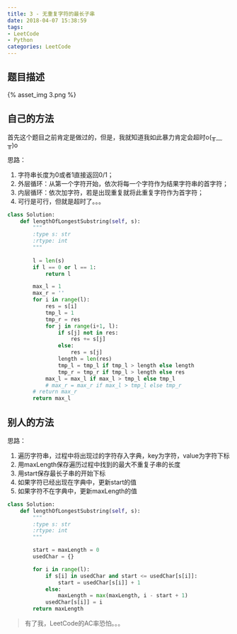 ```yaml
---
title: 3 - 无重复字符的最长子串
date: 2018-04-07 15:38:59
tags: 
- LeetCode
- Python
categories: LeetCode
---
```


## 题目描述
{% asset_img 3.png %}

<!-- more -->

## 自己的方法
首先这个题目之前肯定是做过的，但是，我就知道我如此暴力肯定会超时o(╥﹏╥)o

思路：
1. 字符串长度为0或者1直接返回0/1；
2. 外层循环：从第一个字符开始，依次将每一个字符作为结果字符串的首字符；
3. 内层循环：依次加字符，若是出现重复就将此重复字符作为首字符；
4. 可行是可行，但就是超时了。。。

```python
class Solution:
    def lengthOfLongestSubstring(self, s):
        """
        :type s: str
        :rtype: int
        """
        
        l = len(s)
        if l == 0 or l == 1:
        	return l

        max_l = 1
        max_r = ''
        for i in range(l):
        	res = s[i]
	        tmp_l = 1
	        tmp_r = res
	        for j in range(i+1, l):
	        	if s[j] not in res:
	        		res += s[j]
	        	else:
	        		res = s[j]
	        	length = len(res)
	        	tmp_l = tmp_l if tmp_l > length else length
	        	tmp_r = tmp_r if tmp_l > length else res
	        max_l = max_l if max_l > tmp_l else tmp_l
	        # max_r = max_r if max_l > tmp_l else tmp_r
        # return max_r
        return max_l
```

## 别人的方法
思路：
1. 遍历字符串，过程中将出现过的字符存入字典，key为字符，value为字符下标
2. 用maxLength保存遍历过程中找到的最大不重复子串的长度
3. 用start保存最长子串的开始下标
4. 如果字符已经出现在字典中，更新start的值
5. 如果字符不在字典中，更新maxLength的值

```python
class Solution:
    def lengthOfLongestSubstring(self, s):
        """
        :type s: str
        :rtype: int
        """

        start = maxLength = 0
        usedChar = {}

        for i in range(l):
        	if s[i] in usedChar and start <= usedChar[s[i]]:
        		start = usedChar[s[i]] + 1
        	else:
        		maxLength = max(maxLength, i - start + 1)
        	usedChar[s[i]] = i
        return maxLength
```

<blockquote class="blockquote-center">有了我，LeetCode的AC率恐怕。。。 </blockquote>